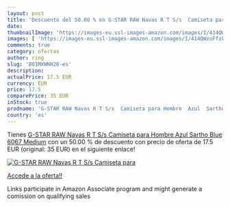 ```yaml
---
layout: post
title: 'Descuento del 50.00 % en G-STAR RAW Navas R T S/s  Camiseta para '
date: 
thumbnailImage: 'https://images-eu.ssl-images-amazon.com/images/I/414QWzoFfzL._SL200_.jpg'
images: [ 'https://images-eu.ssl-images-amazon.com/images/I/414QWzoFfzL._SL200_.jpg' ]
comments: true
category: ofertas
author: ring
slug: 'B01MXWNH26-es'
description:
actualPrice: 17.5 EUR
currency: EUR
price: 17.5
comparePrice: 35 EUR
inStock: true
prodname: 'G-STAR RAW Navas R T S/s  Camiseta para Hombre  Azul  Sartho Blue 6067  Medium'
country: 'es'
---
```


Tienes [G-STAR RAW Navas R T S/s  Camiseta para Hombre  Azul  Sartho Blue 6067  Medium](https://www.amazon.es/dp/B01MXWNH26/?tag=tolees-21) con un 50.00 % de descuento con precio de oferta de 17.5 EUR (original: 35 EUR) en el siguiente enlace!

[![G-STAR RAW Navas R T S/s  Camiseta para ](https://images-eu.ssl-images-amazon.com/images/I/414QWzoFfzL._SL200_.jpg)](https://www.amazon.es/dp/B01MXWNH26/?tag=tolees-21)

[Accede a la oferta!!](https://www.amazon.es/dp/B01MXWNH26/?tag=tolees-21)

Links participate in Amazon Associate program and might generate a comission on qualifying sales


